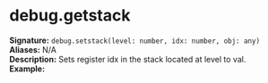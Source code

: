 # debug.getstack
**Signature:** `debug.setstack(level: number, idx: number, obj: any)`<br>
**Aliases:** N/A <br>
**Description:** Sets register idx in the stack located at level to val. <br>
**Example:**
```lua
```

